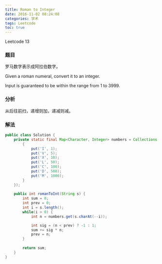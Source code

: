 ```yaml
---
title: Roman to Integer
date: 2016-11-02 08:24:08
categories: 学术
tags: Leetcode
toc: true
---
```


Leetcode 13

### 题目

罗马数字表示成阿拉伯数字。

Given a roman numeral, convert it to an integer.

Input is guaranteed to be within the range from 1 to 3999.

### 分析

从后往前扫，递增则加，递减则减。

### 解法

```java
public class Solution {
    private static final Map<Character, Integer> numbers = Collections.unmodifiableMap(new HashMap<Character, Integer>() {
        {
            put('I', 1);
            put('V', 5);
            put('X', 10);
            put('L', 50);
            put('C', 100);
            put('D', 500);
            put('M', 1000);
        }
    });
    
    public int romanToInt(String s) {
        int sum = 0;
        int prev = 0;
        int i = s.length();
        while(i > 0) {
            int n = numbers.get(s.charAt(--i));

            int sig = (n < prev) ? -1 : 1;
            sum += sig * n;
            prev = n;
        }
        
        return sum;
    }
}
```